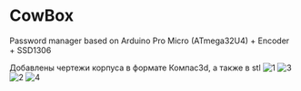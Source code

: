 # CowBox

Password manager based on Arduino Pro Micro (ATmega32U4) + Encoder + SSD1306

Добавлены чертежи корпуса в формате Компас3d, а также в stl
![1](https://github.com/4gordi/CowBox/assets/27728217/7447651b-876e-4917-93d6-5188aecc0e25)
![3](https://github.com/4gordi/CowBox/assets/27728217/638f627b-0fb9-48d0-85c5-8b085b33a6c0)
![2](https://github.com/4gordi/CowBox/assets/27728217/d511a953-5959-4e19-9789-4086bd47c680)
![4](https://github.com/4gordi/CowBox/assets/27728217/c4c4171c-2f95-49f3-a285-f23b073a2f01)
